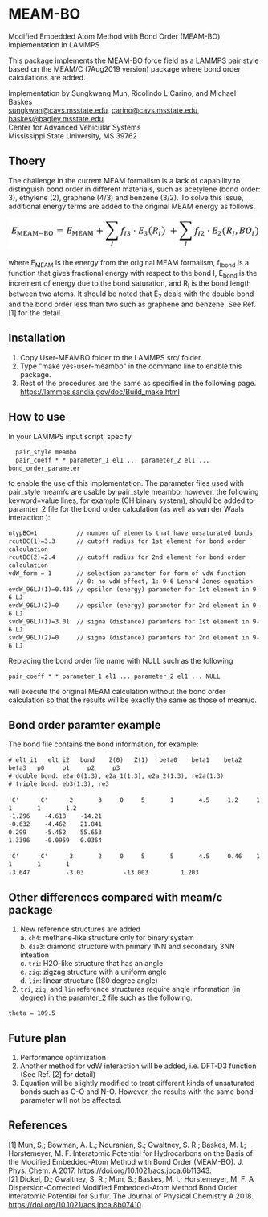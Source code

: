 # MEAM-BO
Modified Embedded Atom Method with Bond Order (MEAM-BO) implementation in LAMMPS

This package implements the MEAM-BO force field as a LAMMPS pair style based on 
the MEAM/C (7Aug2019 version) package where bond order calculations are added. 

Implementation by Sungkwang Mun, Ricolindo L Carino, and Michael Baskes  
 sungkwan@cavs.msstate.edu, carino@cavs.msstate.edu, baskes@bagley.msstate.edu  
 Center for Advanced Vehicular Systems  
 Mississippi State University, MS 39762  
 
## Thoery

The challenge in the current MEAM formalism is a lack of capability to distinguish bond order in different materials, such as acetylene (bond order: 3), ethylene (2), graphene (4/3) and benzene (3/2). To solve this issue, additional energy terms are added to the original MEAM energy as follows.

![MEAM-BO equation](MEAM-BO_equation.png)

where E<sub>MEAM</sub> is the energy from the original MEAM formalism, f<sub>Ibond</sub> is a function that gives fractional energy with respect to the bond I, E<sub>bond</sub> is the increment of energy due to the bond saturation, and R<sub>I</sub> is the bond length between two atoms. It should be noted that E<sub>2</sub> deals with the double bond and the bond order less than two such as graphene and benzene. See Ref. [1] for the detail.

 
## Installation
1. Copy User-MEAMBO folder to the LAMMPS src/ folder.
2. Type "make yes-user-meambo" in the command line to enable this package.
3. Rest of the procedures are the same as specified in the following page. https://lammps.sandia.gov/doc/Build_make.html

## How to use
In your LAMMPS input script, specify  

```
  pair_style meambo
  pair_coeff * * parameter_1 el1 ... parameter_2 el1 ... bond_order_parameter
```
  
to enable the use of this implementation. The parameter files used with 
pair_style meam/c are usable by pair_style meambo; however, the following
keyword=value lines, for example (CH binary system), should be added to 
paramter_2 file for the bond order calculation (as well as van der Waals interaction ):  

```
ntypBC=1           // number of elements that have unsaturated bonds
rcutBC(1)=3.3      // cutoff radius for 1st element for bond order calculation 
rcutBC(2)=2.4      // cutoff radius for 2nd element for bond order calculation 
vdW_form = 1       // selection parameter for form of vdW function
                   // 0: no vdW effect, 1: 9-6 Lenard Jones equation
evdW_96LJ(1)=0.435 // epsilon (energy) parameter for 1st element in 9-6 LJ
evdW_96LJ(2)=0     // epsilon (energy) parameter for 2nd element in 9-6 LJ 
svdW_96LJ(1)=3.01  // sigma (distance) paramters for 1st element in 9-6 LJ 
svdW_96LJ(2)=0     // sigma (distance) paramters for 2nd element in 9-6 LJ
```

Replacing the bond order file name with NULL such as the following 

```
pair_coeff * * parameter_1 el1 ... parameter_2 el1 ... NULL
```

will execute the original MEAM calculation without the bond order calculation 
so that the results will be exactly the same as those of meam/c.

## Bond order paramter example
The bond file contains the bond information, for example:
```
# elt_i1   elt_i2   bond    Z(0)   Z(1)   beta0    beta1    beta2   beta3   p0     p1     p2     p3
# double bond: e2a_0(1:3), e2a_1(1:3), e2a_2(1:3), re2a(1:3)
# triple bond: eb3(1:3), re3

'C'     'C'      2       3     0     5       1       4.5     1.2     1       1       1       1.2     
-1.296    -4.618    -14.21   
-0.632    -4.462    21.841   
0.299     -5.452    55.653   
1.3396    -0.0959   0.0364    

'C'     'C'      3       2     0     5       5       4.5     0.46    1       1       1       1       
-3.647          -3.03           -13.003         1.203           
```


## Other differences compared with meam/c package
1. New reference structures are added  
  a. `ch4`: methane-like structure only for binary system  
  b. `dia3`: diamond structure with primary 1NN and secondary 3NN inteation  
  c. `tri`: H2O-like structure that has an angle  
  e. `zig`: zigzag structure with a uniform angle   
  d. `lin`: linear structure (180 degree angle)  
2. `tri`, `zig`, and `lin` reference structures require angle information (in degree) in the paramter_2 file such as the following.  
```
theta = 109.5
```

## Future plan
1. Performance optimization
2. Another method for vdW interaction will be added, i.e. DFT-D3 function (See Ref. [2] for detail)
3. Equation will be slightly modified to treat different kinds of unsaturated 
bonds such as C-O and N-O. However, the results with the same bond parameter 
will not be affected.


## References
[1] Mun, S.; Bowman, A. L.; Nouranian, S.; Gwaltney, S. R.; Baskes, M. I.; Horstemeyer, M. F. Interatomic Potential for Hydrocarbons on the Basis of the Modified Embedded-Atom Method with Bond Order (MEAM-BO). J. Phys. Chem. A 2017. https://doi.org/10.1021/acs.jpca.6b11343.  
[2] Dickel, D.; Gwaltney, S. R.; Mun, S.; Baskes, M. I.; Horstemeyer, M. F. A Dispersion-Corrected Modified Embedded-Atom Method Bond Order Interatomic Potential for Sulfur. The Journal of Physical Chemistry A 2018. https://doi.org/10.1021/acs.jpca.8b07410.

